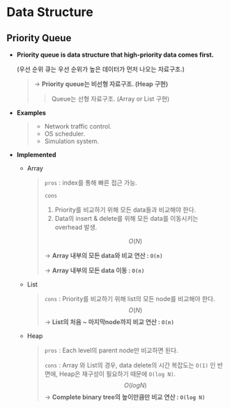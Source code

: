 # Data Structure

## Priority Queue

- **Priority queue is data structure that high-priority data comes first.**

  (우선 순위 큐는 우선 순위가 높은 데이터가 먼저 나오는 자료구조.)

  > → **Priority queue는 비선형 자료구조. (Heap 구현)**
  >
  > > Queue는 선형 자료구조. (Array or List 구현)

* **Examples**

  > * Network traffic control.
  > * OS scheduler.
  > * Simulation system.

* **Implemented**

  * Array

    >`pros` : index를 통해 빠른 접근 가능.
    >
    >`cons` 
    >
    >	1. Priority를 비교하기 위해 모든 data들과 비교해야 한다.
    > 	2. Data의 insert & delete를 위해 모든 data를 이동시키는 overhead 발생.
    >
    >$$
    >O(N)
    >$$
    >
    >→ **Array 내부의 모든 data와 비교 연산 : `O(n)`**
    >
    >→ **Array 내부의 모든 data 이동 : `O(n)`**

  * List

    > `cons` : Priority를 비교하기 위해 list의 모든 node를 비교해야 한다.
    > $$
    > O(N)
    > $$
    > → **List의 처음 ~ 마지막node까지 비교 연산 : `O(n)`**

  * Heap

    > `pros` : Each level의 parent node만 비교하면 된다.
    >
    > `cons` : Array 와 List의 경우, data delete의 시간 복잡도는 `O(1)` 인 반면에, Heap은 재구성이 필요하기 때문에 `O(log N)`.
    > $$
    > O(log N)
    > $$
    > → **Complete binary tree의 높이만큼만 비교 연산 : `O(log N)`**

